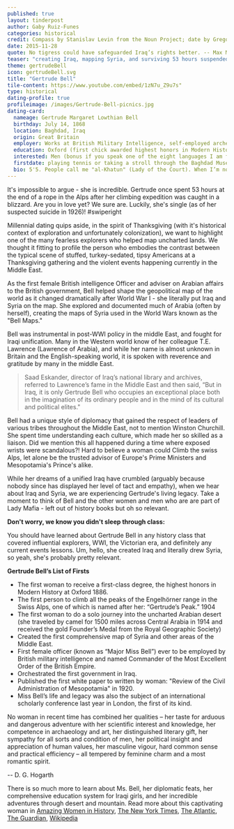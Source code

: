 ```yaml
---
published: true
layout: tinderpost
author: Gaby Ruiz-Funes
categories: historical
credit: Compass by Stanislav Levin from the Noun Project; date by Gregor Črešnar from the Noun Project
date: 2015-11-28
quote: No tigress could have safeguarded Iraq’s rights better. -- Max Mallowan
teaser: "creating Iraq, mapping Syria, and surviving 53 hours suspended by a rope in a blizzard"
theme: gertrudeBell
icon: gertrudeBell.svg
title: "Gertrude Bell"
tile-content: https://www.youtube.com/embed/1zN7u_Z9u7s"
type: historical
dating-profile: true
profileimage: /images/Gertrude-Bell-picnics.jpg
dating-card:
  nameage: Gertrude Margaret Lowthian Bell
  birthday: July 14, 1868
  location: Baghdad, Iraq
  origin: Great Britain
  employer: Works at British Military Intelligence, self-employed archeologist in Syria, or the Arab Bureau, depending on the day.
  education: Oxford (first chick awarded highest honors in Modern History)
  interested: Men (bonus if you speak one of the eight languages I am fluent in including French, German, Persian, Arabic and Turkish. But I’m great at teaching myself language, so it shouldn’t be a problem.
  firstdate: playing tennis or taking a stroll through the Baghdad Museum of Antiquities, which I founded.
  bio: 5'5. People call me "al-Khatun" (Lady of the Court). When I’m not busy creating British colonial policy, I like long, solo, 1500-mile treks through the desert, climbing mountains in the Swiss Alps, and getting to know Arab tribal leaders. I’m super into archeology and have funded my own archeological digs throughout the middle-east, because the archeological societies won’t let a woman in (silly Victorian rules)! I’m passionate, caring, and a little shy, but definitely have a taste for luxury...even when traveling across the desert I must have my china dinner service and a formal dinner dress with me! Also, I may or may not be a spy.
---
```


It's impossible to argue - she is incredible. Gertrude once spent 53 hours at the end of a rope in the Alps after her climbing expedition was caught in a blizzard. Are you in love yet? We sure are. Luckily, she's single (as of her suspected suicide in 1926)!  #swiperight

Millennial dating quips aside, in the spirit of Thanksgiving (with it's historical context of exploration and unfortunately colonization), we want to highlight one of the many fearless explorers who helped map uncharted lands. We thought it fitting to profile the person who embodies the contrast between the typical scene of stuffed, turkey-sedated, tipsy Americans at a Thanksgiving gathering and the violent events happening currently in the Middle East.

As the first female British intelligence Officer and adviser on Arabian affairs to the British government, Bell helped shape the geopolitical map of the world as it changed dramatically after World War I - she literally put Iraq and Syria on the map. She explored and documented much of Arabia (often by herself), creating the maps of Syria used in the World Wars known as the "Bell Maps."

Bell was instrumental in post-WWI policy in the middle East, and fought for Iraqi unification. Many in the Western world know of her colleague T.E. Lawrence (Lawrence of Arabia), and while her name is almost unknown in Britain and the English-speaking world, it is spoken with reverence and gratitude by many in the middle East.

>Saad Eskander, director of Iraq’s national library and archives, referred to Lawrence’s fame in the Middle East and then said, “But in Iraq, it is only Gertrude Bell who occupies an exceptional place both in the imagination of its ordinary people and in the mind of its cultural and political elites."

Bell had a unique style of diplomacy that gained the respect of leaders of various tribes throughout the Middle East, not to mention Winston Churchill. She spent time understanding each culture, which made her so skilled as a liaison. Did we mention this all happened during a time where exposed wrists were scandalous?! Hard to believe a woman could Climb the swiss Alps, let alone be the trusted advisor of Europe's Prime Ministers and Mesopotamia's Prince's alike.

While her dreams of a unified Iraq have crumbled (arguably because nobody since has displayed her level of tact and empathy), when we hear about Iraq and Syria, we are experiencing Gertrude's living legacy.  Take a moment to think of Bell and the other women and men who are are part of Lady Mafia - left out of history books but oh so relevant.

**Don't worry, we know you didn't sleep through class:**

You should have learned about Gertrude Bell in any history class that covered influential explorers, WWI, the Victorian era, and definitely any current events lessons. Um, hello, she created Iraq and literally drew Syria, so yeah, she's probably pretty relevant.

**Gertrude Bell’s List of Firsts**

* The first woman to receive a first-class degree, the highest honors in Modern History at Oxford 1886.
* The first person to climb all the peaks of the Engelhörner range in the Swiss Alps, one of which is named after her: “Gertrude’s Peak.” 1904
* The first woman to do a solo journey into the uncharted Arabian desert (she traveled by camel for 1500 miles across Central Arabia in 1914 and received the gold Founder’s Medal from the Royal Geographic Society)
* Created the first comprehensive map of Syria and other areas of the Middle East.
* First female officer (known as “Major Miss Bell”) ever to be employed by British military intelligence and named Commander of the Most Excellent Order of the British Empire.
* Orchestrated the first government in Iraq.
* Published the first white paper to written by woman: "Review of the Civil Administration of Mesopotamia" in 1920.
* Miss Bell’s life and legacy was also the subject of an international scholarly conference last year in London, the first of its kind.

>
No woman in recent time has combined her qualities – her taste for arduous and dangerous adventure with her scientific interest and knowledge, her competence in archaeology and art, her distinguished literary gift, her sympathy for all sorts and condition of men, her political insight and appreciation of human values, her masculine vigour, hard common sense and practical efficiency – all tempered by feminine charm and a most romantic spirit.
>
-- D. G. Hogarth

There is so much more to learn about Ms. Bell, her diplomatic feats, her comprehensive education system for Iraqi girls, and her incredible adventures through desert and mountain.  Read more about this captivating woman in
[Amazing Women in History](http://www.amazingwomeninhistory.com/gertrude-bell-queen-of-the-desert/),
[The New York Times](http://www.nytimes.com/2014/06/27/world/middleeast/gertrude-bell-sought-to-stabilize-iraq-after-world-war-i.html?_r=1),
[The Atlantic](http://www.theatlantic.com/magazine/archive/2007/06/the-woman-who-made-iraq/305893/),
[The Guardian](http://www.theguardian.com/world/2003/mar/12/iraq.jamesbuchan),
[Wikipedia](https://en.wikipedia.org/wiki/Gertrude_Bell)
